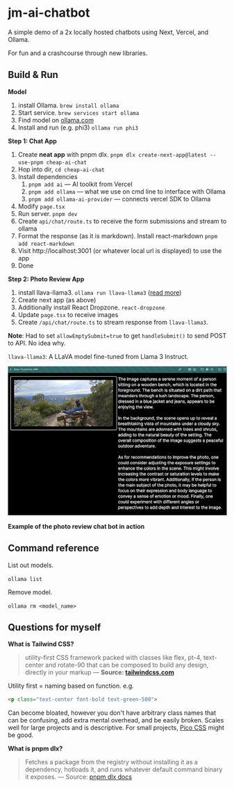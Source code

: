 # jm-ai-chatbot

A simple demo of a 2x locally hosted chatbots using Next, Vercel, and Ollama.

For fun and a crashcourse through new libraries.

## Build & Run

**Model**

1. install Ollama. `brew install ollama`
1. Start service. `brew services start ollama`
1. Find model on [ollama.com](https://ollama.com/library)
1. Install and run (e.g. phi3) `ollama run phi3` 

**Step 1: Chat App**

1. Create __neat app__ with pnpm dlx. `pnpm dlx create-next-app@latest --use-pnpm cheap-ai-chat`
1. Hop into dir, `cd cheap-ai-chat`
1. Install dependencies
    1. `pnpm add ai` — AI toolkit from Vercel
    1. `pnpm add ollama` — what we use on cmd line to interface with Ollama
    1. `pnpm add ollama-ai-provider` — connects vercel SDK to Ollama
1. Modify `page.tsx`
1. Run server. `pnpm dev`
1. Create `api/chat/route.ts` to receive the form submissions and stream to ollama
1. Format the response (as it is markdown). Install react-markdown `pnpm add react-markdown`
1. Visit http://localhost:3001 (or whatever local url is displayed) to use the app
1. Done

**Step 2: Photo Review App**

1. install llava-llama3. `ollama run llava-llama3` ([read more](https://ollama.com/library/llava-llama3))
1. Create next app (as above)
1. Additionally install React Dropzone. `react-dropzone`
1. Update `page.tsx` to receive images
1. Create `/api/chat/route.ts` to stream response from `llava-llama3`.

**Note**: Had to set `allowEmptySubmit=true` to get `handleSubmit()` to send POST to API. No idea why.

`llava-llama3`: A LLaVA model fine-tuned from Llama 3 Instruct.

![](photo-review-demo.jpg)

__Example of the photo review chat bot in action__


## Command reference

List out models.

`ollama list`

Remove model.

`ollama rm <model_name>`

## Questions for myself

**What is Tailwind CSS?**

> utility-first CSS framework packed with classes like flex, pt-4, text-center and rotate-90 that can be composed to build any design, directly in your markup — __Source: [tailwindcss.com](https://tailwindcss.com/)__

Utility first = naming based on function. e.g.

```html
<p class="text-center font-bold text-green-500">
```

Can become bloated, however you don't have arbitrary class names that can be confusing, add extra mental overhead, and be easily broken. Scales well for large projects and is descriptive. For small projects, [Pico CSS](https://picocss.com/) might be good.

**What is pnpm dlx?**

> Fetches a package from the registry without installing it as a dependency, hotloads it, and runs whatever default command binary it exposes. — Source: [pnpm dlx docs](https://pnpm.io/cli/dlx)


